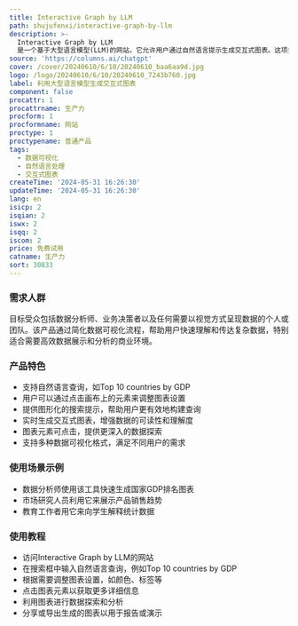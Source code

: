 ```yaml
---
title: Interactive Graph by LLM
path: shujufenxi/interactive-graph-by-llm
description: >-
  Interactive Graph by LLM
  是一个基于大型语言模型(LLM)的网站，它允许用户通过自然语言提示生成交互式图表。这项技术的重要性在于它简化了数据可视化的过程，使得非技术用户也能够轻松创建和理解复杂的数据。产品背景信息包括其创新的交互方式和对数据可视化的贡献。目前产品处于免费试用阶段，定位于希望简化数据展示流程的企业和个人。
source: 'https://columns.ai/chatgpt'
cover: /cover/20240610/6/10/20240610_baa6aa9d.jpg
logo: /logo/20240610/6/10/20240610_7243b760.jpg
label: 利用大型语言模型生成交互式图表
component: false
procattr: 1
procattrname: 生产力
procform: 1
procformname: 网站
proctype: 1
proctypename: 普通产品
tags:
  - 数据可视化
  - 自然语言处理
  - 交互式图表
createTime: '2024-05-31 16:26:30'
updateTime: '2024-05-31 16:26:30'
lang: en
isicp: 2
isqian: 2
iswx: 2
isqq: 2
iscom: 2
price: 免费试用
catname: 生产力
sort: 30833
---
```




### 需求人群
目标受众包括数据分析师、业务决策者以及任何需要以视觉方式呈现数据的个人或团队。该产品通过简化数据可视化流程，帮助用户快速理解和传达复杂数据，特别适合需要高效数据展示和分析的商业环境。

### 产品特色
* 支持自然语言查询，如Top 10 countries by GDP
* 用户可以通过点击画布上的元素来调整图表设置
* 提供图形化的搜索提示，帮助用户更有效地构建查询
* 实时生成交互式图表，增强数据的可读性和理解度
* 图表元素可点击，提供更深入的数据探索
* 支持多种数据可视化格式，满足不同用户的需求

### 使用场景示例
* 数据分析师使用该工具快速生成国家GDP排名图表
* 市场研究人员利用它来展示产品销售趋势
* 教育工作者用它来向学生解释统计数据

### 使用教程
* 访问Interactive Graph by LLM的网站
* 在搜索框中输入自然语言查询，例如Top 10 countries by GDP
* 根据需要调整图表设置，如颜色、标签等
* 点击图表元素以获取更多详细信息
* 利用图表进行数据探索和分析
* 分享或导出生成的图表以用于报告或演示

  
